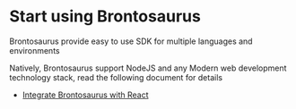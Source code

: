 # Start using Brontosaurus

Brontosaurus provide easy to use SDK for multiple languages and environments

Natively, Brontosaurus support NodeJS and any Modern web development technology stack, read the following document for details

- [Integrate Brontosaurus with React](/docs/sdk/react.md)
